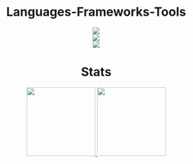 <h1 align="center">Languages-Frameworks-Tools</h1>
<div align="center">
    <img href="https://github.com/flipps12" src="https://skillicons.dev/icons?i=html,css,js,ts,java,py" /><br />
    <img href="https://github.com/flipps12" src="https://skillicons.dev/icons?i=react,tailwind,nodejs,express,spring,discordjs,mysql,postgres,sqlite" /><br />
    <img href="https://github.com/flipps12" src="https://skillicons.dev/icons?i=windows,linux,git,github,vscode,idea,npm,docker,postman" /><br />
</div>
<h1 align="center">Stats</h1>

<p align="center">
<a href="https://github.com/flipps12">
  <img height="160em" src="https://github-readme-stats-eight-theta.vercel.app/api?username=Flipps12&show_icons=true&theme=radical&include_all_commits=true&count_private=true"/>
  <img height="160em" src="https://github-readme-stats-eight-theta.vercel.app/api/top-langs/?username=Flipps12&layout=compact&langs_count=8&theme=radical&hide=html,css&count_private=true"/>
</a>
</p>
